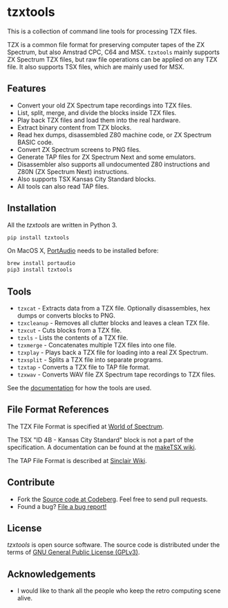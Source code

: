 # tzxtools

This is a collection of command line tools for processing TZX files.

TZX is a common file format for preserving computer tapes of the ZX Spectrum, but also Amstrad CPC, C64 and MSX. `tzxtools` mainly supports ZX Spectrum TZX files, but raw file operations can be applied on any TZX file. It also supports TSX files, which are mainly used for MSX.

## Features

* Convert your old ZX Spectrum tape recordings into TZX files.
* List, split, merge, and divide the blocks inside TZX files.
* Play back TZX files and load them into the real hardware.
* Extract binary content from TZX blocks.
* Read hex dumps, disassembled Z80 machine code, or ZX Spectrum BASIC code.
* Convert ZX Spectrum screens to PNG files.
* Generate TAP files for ZX Spectrum Next and some emulators.
* Disassembler also supports all undocumented Z80 instructions and Z80N (ZX Spectrum Next) instructions.
* Also supports TSX Kansas City Standard blocks.
* All tools can also read TAP files.

## Installation

All the _tzxtools_ are written in Python 3.

```sh
pip install tzxtools
```

On MacOS X, [PortAudio](http://www.portaudio.com/) needs to be installed before:

```sh
brew install portaudio
pip3 install tzxtools
```

## Tools

* `tzxcat` - Extracts data from a TZX file. Optionally disassembles, hex dumps or converts blocks to PNG.
* `tzxcleanup` - Removes all clutter blocks and leaves a clean TZX file.
* `tzxcut` - Cuts blocks from a TZX file.
* `tzxls` - Lists the contents of a TZX file.
* `tzxmerge` - Concatenates multiple TZX files into one file.
* `tzxplay` - Plays back a TZX file for loading into a real ZX Spectrum.
* `tzxsplit` - Splits a TZX file into separate programs.
* `tzxtap` - Converts a TZX file to TAP file format.
* `tzxwav` - Converts WAV file ZX Spectrum tape recordings to TZX files.

See the [documentation](https://shredzone.org/docs/tzxtools/index.html) for how the tools are used.

## File Format References

The TZX File Format is specified at [World of Spectrum](https://worldofspectrum.net/features/TZXformat.html).

The TSX "ID 4B - Kansas City Standard" block is not a part of the specification. A documentation can be found at the [makeTSX wiki](https://github.com/nataliapc/makeTSX/wiki/Tutorial-How-to-generate-TSX-files#14-the-new-4b-block).

The TAP File Format is described at [Sinclair Wiki](https://sinclair.wiki.zxnet.co.uk/wiki/TAP_format).

## Contribute

* Fork the [Source code at Codeberg](https://codeberg.org/shred/tzxtools). Feel free to send pull requests.
* Found a bug? [File a bug report!](https://codeberg.org/shred/tzxtools/issues)

## License

_tzxtools_ is open source software. The source code is distributed under the terms of [GNU General Public License (GPLv3)](https://www.gnu.org/licenses/gpl-3.0.en.html#content).

## Acknowledgements

* I would like to thank all the people who keep the retro computing scene alive.
